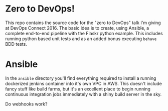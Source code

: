 # Zero to DevOps!

This repo contains the source code for the "zero to DevOps" talk I'm giving at DevOps Connect 2016. The basic idea is to create, using Ansible, a complete end-to-end pipeline with the Flaskr python example. This includes running python based unit tests and as an added bonus executing ```behave``` BDD tests.

# Ansible

In the ```ansible``` directory you'll find everything required to install a running dockerized jenkins container into it's own VPC in AWS. This doesn't include fancy stuff like build farms, but it's an excellent place to begin running continuous integration jobs immediately with a shiny build server in the sky. 

Do webhooks work?